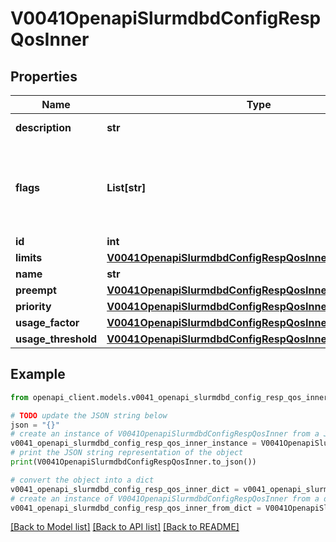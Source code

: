 # V0041OpenapiSlurmdbdConfigRespQosInner


## Properties

Name | Type | Description | Notes
------------ | ------------- | ------------- | -------------
**description** | **str** | Arbitrary description | [optional] 
**flags** | **List[str]** | Flags, to avoid modifying current values specify NOT_SET | [optional] 
**id** | **int** | Unique ID | [optional] 
**limits** | [**V0041OpenapiSlurmdbdConfigRespQosInnerLimits**](V0041OpenapiSlurmdbdConfigRespQosInnerLimits.md) |  | [optional] 
**name** | **str** | Name | [optional] 
**preempt** | [**V0041OpenapiSlurmdbdConfigRespQosInnerPreempt**](V0041OpenapiSlurmdbdConfigRespQosInnerPreempt.md) |  | [optional] 
**priority** | [**V0041OpenapiSlurmdbdConfigRespQosInnerPriority**](V0041OpenapiSlurmdbdConfigRespQosInnerPriority.md) |  | [optional] 
**usage_factor** | [**V0041OpenapiSlurmdbdConfigRespQosInnerUsageFactor**](V0041OpenapiSlurmdbdConfigRespQosInnerUsageFactor.md) |  | [optional] 
**usage_threshold** | [**V0041OpenapiSlurmdbdConfigRespQosInnerUsageThreshold**](V0041OpenapiSlurmdbdConfigRespQosInnerUsageThreshold.md) |  | [optional] 

## Example

```python
from openapi_client.models.v0041_openapi_slurmdbd_config_resp_qos_inner import V0041OpenapiSlurmdbdConfigRespQosInner

# TODO update the JSON string below
json = "{}"
# create an instance of V0041OpenapiSlurmdbdConfigRespQosInner from a JSON string
v0041_openapi_slurmdbd_config_resp_qos_inner_instance = V0041OpenapiSlurmdbdConfigRespQosInner.from_json(json)
# print the JSON string representation of the object
print(V0041OpenapiSlurmdbdConfigRespQosInner.to_json())

# convert the object into a dict
v0041_openapi_slurmdbd_config_resp_qos_inner_dict = v0041_openapi_slurmdbd_config_resp_qos_inner_instance.to_dict()
# create an instance of V0041OpenapiSlurmdbdConfigRespQosInner from a dict
v0041_openapi_slurmdbd_config_resp_qos_inner_from_dict = V0041OpenapiSlurmdbdConfigRespQosInner.from_dict(v0041_openapi_slurmdbd_config_resp_qos_inner_dict)
```
[[Back to Model list]](../README.md#documentation-for-models) [[Back to API list]](../README.md#documentation-for-api-endpoints) [[Back to README]](../README.md)


